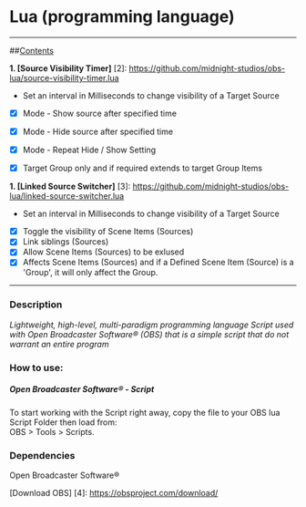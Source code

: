 # Lua (programming language)
-------

##[Contents](https://github.com/midnight-studios/obs-lua/)


 **1. [Source Visibility Timer]**
[2]: https://github.com/midnight-studios/obs-lua/source-visibility-timer.lua


* Set an interval in Milliseconds to change visibility of a Target Source
 - [x] Mode - Show source after specified time
 - [x] Mode - Hide source after specified time 
 - [x] Mode - Repeat Hide / Show Setting
 - [x] Target Group only and if required extends to target Group Items


 **1. [Linked Source Switcher]**
[3]: https://github.com/midnight-studios/obs-lua/linked-source-switcher.lua

* Set an interval in Milliseconds to change visibility of a Target Source
 - [x] Toggle the visibility of Scene Items (Sources)
 - [x] Link siblings (Sources)
 - [x] Allow Scene Items (Sources) to be exlused
 - [x] Affects Scene Items (Sources) and if a Defined Scene Item (Source) is a 'Group', it will only affect the Group.
***


### Description

_Lightweight, high-level, multi-paradigm programming language Script used with Open Broadcaster Software®️ (OBS) that is a simple script that do not warrant an entire program_

### How to use:

##### Open Broadcaster Software®️ - Script

To start working with the Script right away, copy the file to your OBS lua Script Folder then load from:
<br /> OBS > Tools > Scripts.

### Dependencies

Open Broadcaster Software®️


[Download OBS]
[4]: https://obsproject.com/download/
